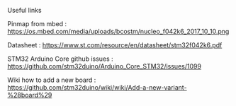 Useful links 

Pinmap from mbed : https://os.mbed.com/media/uploads/bcostm/nucleo_f042k6_2017_10_10.png

Datasheet : https://www.st.com/resource/en/datasheet/stm32f042k6.pdf

STM32 Arduino Core github issues : https://github.com/stm32duino/Arduino_Core_STM32/issues/1099

Wiki how to add a new board : https://github.com/stm32duino/wiki/wiki/Add-a-new-variant-%28board%29
